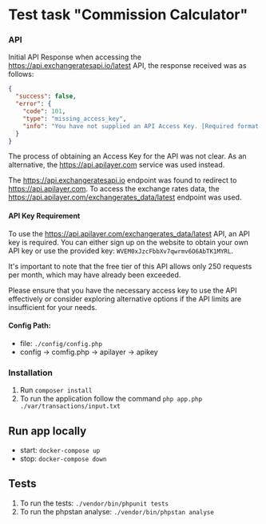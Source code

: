 # Test task "Commission Calculator"
### API
Initial API Response when accessing the https://api.exchangeratesapi.io/latest API, the response received was as follows:

```json
{
  "success": false,
  "error": {
    "code": 101,
    "type": "missing_access_key",
    "info": "You have not supplied an API Access Key. [Required format: access_key=YOUR_ACCESS_KEY]"
  }
}
```
The process of obtaining an Access Key for the API was not clear. As an alternative, the https://api.apilayer.com service was used instead.

The https://api.exchangeratesapi.io endpoint was found to redirect to https://api.apilayer.com. To access the exchange rates data, the https://api.apilayer.com/exchangerates_data/latest endpoint was used.

#### API Key Requirement
To use the https://api.apilayer.com/exchangerates_data/latest API, an API key is required. You can either sign up on the website to obtain your own API key or use the provided key: `WVEM0xJzcFbbXv7qwrmv6O6AbTK1MYRL`. 

It's important to note that the free tier of this API allows only 250 requests per month, which may have already been exceeded.

Please ensure that you have the necessary access key to use the API effectively or consider exploring alternative options if the API limits are insufficient for your needs.
#### Config Path:
* file: `./config/config.php `
* config -> comfig.php -> apilayer -> apikey

### Installation
1. Run `composer install`
2. To run the application follow the command `php app.php ./var/transactions/input.txt `

## Run app locally
* start: `docker-compose up`
* stop: `docker-compose down`

## Tests
1. To run the tests: `./vendor/bin/phpunit tests`
2. To run the phpstan analyse: `./vendor/bin/phpstan analyse`
